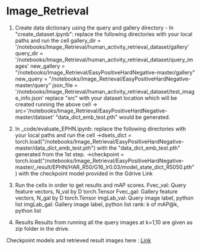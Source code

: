 # Image_Retrieval

1. Create data dictionary using the query and gallery directory -
 In "create_dataset.ipynb":
    replace the following directories with your local paths and run the cell
        gallery_dir = '/notebooks/Image_Retrieval/human_activity_retrieval_dataset/gallery'
        query_dir = '/notebooks/Image_Retrieval/human_activity_retrieval_dataset/query_images'
        new_gallery = "/notebooks/Image_Retrieval/EasyPositiveHardNegative-master/gallery"
        new_query = "/notebooks/Image_Retrieval/EasyPositiveHardNegative-master/query"
        json_file = '/notebooks/Image_Retrieval/human_activity_retrieval_dataset/test_image_info.json'
    replace "src" with your dataset location which will be created running the above cell
        -> src='/notebooks/Image_Retrieval/EasyPositiveHardNegative-master/dataset'
    "data_dict_emb_test.pth" would be generated.
2. In _code/evaluate_EPHN.ipynb:
    replace the following directories with your local paths and run the cell
     ->dsets_dict = torch.load("/notebooks/Image_Retrieval/EasyPositiveHardNegative-master/data_dict_emb_test.pth") 
        with the "data_dict_emb_test.pth" generated from the 1st step.
     ->checkpoint = torch.load("/notebooks/Image_Retrieval/EasyPositiveHardNegative-master/_result/EPHN/HAR_R50/G16_lr0.03/model_state_dict_R5050.pth")
        with the checkpoint model provided in the Gdrive Link
3. Run the cells in order to get results and mAP scores.
    Fvec_val:     Query feature vectors, N_val by D torch.Tensor
    Fvec_gal:     Gallery feature vectors, N_gal by D torch.Tensor
    imgLab_val:   Query image label, python list
    imgLab_gal:   Gallery image label, python list
    rank:         k of mAP@k, python list

4. Results
    Results from running all the query images at k=1,10 are given as zip folder in the drive.

Checkpoint models and retrieved result images here : [Link](https://drive.google.com/drive/folders/1K1J9jJ-FaYFsYGKIL7jlPt0BgmmhuLL7?usp=sharing)
   
